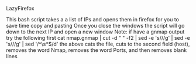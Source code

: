 LazyFirefox 

This bash script takes a a list of IPs and opens them in firefox for you to save time copy and pasting
Once you close the windows the script will go down to the next IP and open a new window
Note: if have a gnmap output try the following first
cat nmap.gnmap | cut -d " " -f2 | sed -e 's/<Nmap>//g' | sed -e 's/<Ports>//g' | sed '/^\s*$/d'
the above cats the file, cuts to the second field (host), removes the word Nmap, removes the word Ports, and then removes blank lines
